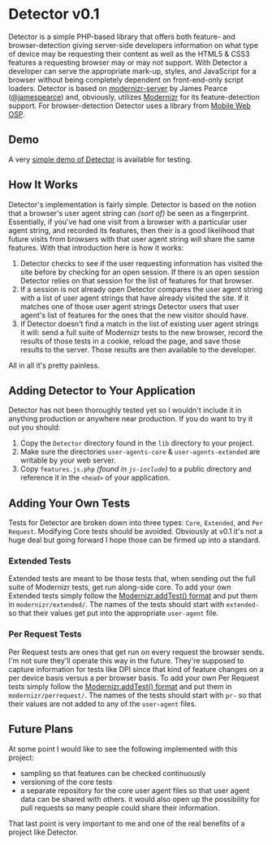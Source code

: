 # Detector v0.1 #

Detector is a simple PHP-based library that offers both feature- and browser-detection giving
server-side developers information on what type of device may be requesting their content as well as the HTML5 & CSS3 features a requesting browser may or may not support. With Detector a developer 
can serve the appropriate mark-up, styles, and JavaScript for a browser without being completely dependent on front-end-only 
script loaders. Detector is based on [modernizr-server](https://github.com/jamesgpearce/modernizr-server) by James Pearce ([@jamespearce](http://twitter.com/#!/jamespearce)) and, obviously, utilizes [Modernizr](http://www.modernizr.com/) 
for its feature-detection support. For browser-detection Detector uses a library from [Mobile Web OSP](https://github.com/dmolsen/MIT-Mobile-Web).

## Demo ##

A very [simple demo of Detector](http://detector.dmolsen.com/) is available for testing.

## How It Works ##

Detector's implementation is fairly simple. Detector is based on the notion that a browser's user agent string can _(sort of)_ be seen as a fingerprint.
Essentially, if you've had one visit from a browser with a particular user agent string, and recorded its features, then their is a good likelihood that future visits from browsers with that user agent
string will share the same features. With that introduction here is how it works:

1. Detector checks to see if the user requesting information has visited the site before by checking for an open session. If there is an open session Detector relies on that session for the list of features for that browser.
2. If a session is not already open Detector compares the user agent string with a list of user agent strings that have already visited the site. If it matches one of those user agent strings Detector users that user agent's list of features for the ones that the new visitor should have.
3. If Detector doesn't find a match in the list of existing user agent strings it will: send a full suite of Modernizr tests to the new browser, record the results of those tests in a cookie, reload the page, and save those results to the server. Those results are then available to the developer.

All in all it's pretty painless.

## Adding Detector to Your Application ##

Detector has not been thoroughly tested yet so I wouldn't include it in anything production or anywhere near production. If you do want to try it out you should:

1. Copy the `Detector` directory found in the `lib` directory to your project.
2. Make sure the directories `user-agents-core` & `user-agents-extended` are writable by your web server.
3. Copy `features.js.php` _(found in `js-include`)_ to a public directory and reference it in the `<head>` of your application.

## Adding Your Own Tests ##

Tests for Detector are broken down into three types: `Core`, `Extended`, and `Per Request`. Modifying Core tests should be avoided. Obviously at v0.1 it's not a huge deal
but going forward I hope those can be firmed up into a standard.

### Extended Tests ###

Extended tests are meant to be those tests that, when sending out the full suite of Modernizr tests, get run along-side core. To add your own Extended tests 
simply follow the [Modernizr.addTest() format](http://www.modernizr.com/docs/#addtest) and put them in `modernizr/extended/`. The names of the tests should start with `extended-` so that their values get put
into the appropriate `user-agent` file.

### Per Request Tests ###

Per Request tests are ones that get run on every request the browser sends. I'm not sure they'll operate this way in the future. They're supposed
to capture information for tests like DPI since that kind of feature changes on a per device basis versus a per browser basis. To add your own Per Request tests 
simply follow the [Modernizr.addTest() format](http://www.modernizr.com/docs/#addtest) and put them in `modernizr/perrequest/`. The names of the tests should start with `pr-` so that their values
are not added to any of the `user-agent` files.

## Future Plans ##

At some point I would like to see the following implemented with this project:

* sampling so that features can be checked continuously
* versioning of the core tests
* a separate repository for the core user agent files so that user agent data can be shared with others. it would also open up the possibility for pull requests so many people could share their information.

That last point is very important to me and one of the real benefits of a project like Detector.
